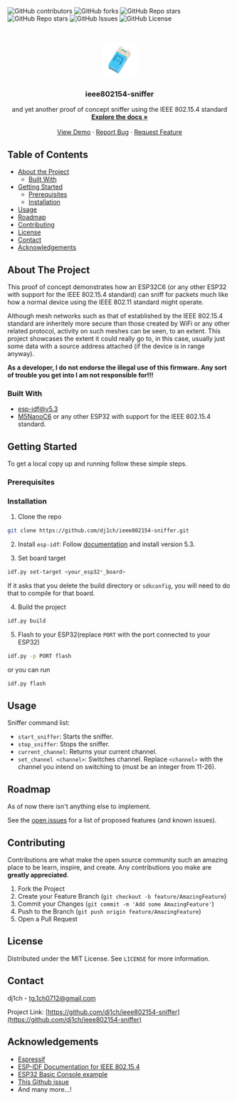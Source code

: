 ![GitHub contributors](https://img.shields.io/github/contributors/dj1ch/ieee802154-sniffer)
![GitHub forks](https://img.shields.io/github/forks/dj1ch/ieee802154-sniffer)
![GitHub Repo stars](https://img.shields.io/github/stars/dj1ch/ieee802154-sniffer)
![GitHub Repo stars](https://img.shields.io/github/stars/dj1ch/ieee802154-sniffer)
![GitHub Issues](https://img.shields.io/github/issues/dj1ch/ieee802154-sniffer)
![GitHub License](https://img.shields.io/github/license/dj1ch/ieee802154-sniffer)

<!-- PROJECT LOGO -->
<br />
<p align="center">
  <a href="https://github.com/dj1ch/ieee802154-sniffer">
    <img src="images/logo.png" alt="Logo" width="80" height="80">
  </a>

  <h3 align="center">ieee802154-sniffer</h3>

  <p align="center">
    and yet another proof of concept sniffer using the IEEE 802.15.4 standard
    <br />
    <a href="https://github.com/dj1ch/ieee802154-sniffer"><strong>Explore the docs »</strong></a>
    <br />
    <br />
    <a href="https://youtu.be/IUDlnhKO-Yo">View Demo</a>
    ·
    <a href="https://github.com/dj1ch/ieee802154-sniffer/issues">Report Bug</a>
    ·
    <a href="https://github.com/dj1ch/ieee802154-sniffer/issues">Request Feature</a>
  </p>
</p>



<!-- TABLE OF CONTENTS -->
## Table of Contents

* [About the Project](#about-the-project)
  * [Built With](#built-with)
* [Getting Started](#getting-started)
  * [Prerequisites](#prerequisites)
  * [Installation](#installation)
* [Usage](#usage)
* [Roadmap](#roadmap)
* [Contributing](#contributing)
* [License](#license)
* [Contact](#contact)
* [Acknowledgements](#acknowledgements)

<!-- ABOUT THE PROJECT -->
## About The Project

This proof of concept demonstrates how an ESP32C6 (or any other ESP32 with support for the IEEE 802.15.4 standard) can sniff for packets much like how a normal device using the IEEE 802.11 standard might operate.

Although mesh networks such as that of established by the IEEE 802.15.4 standard are inheritely more secure than those created by WiFi or any other related protocol, activity on such meshes can be seen, to an extent. This project showcases the extent it could really go to, in this case, usually just some data with a source address attached (if the device is in range anyway).

**As a developer, I do not endorse the illegal use of this firmware. Any sort of trouble you get into I am not responsible for!!!**

### Built With

* [esp-idf@v5.3](https://github.com/espressif/esp-idf/tree/v5.3)
* [M5NanoC6](https://shop.m5stack.com/products/m5stack-nanoc6-dev-kit) or any other ESP32 with support for the IEEE 802.15.4 standard.

<!-- GETTING STARTED -->
## Getting Started

To get a local copy up and running follow these simple steps.

### Prerequisites

### Installation

1. Clone the repo

```sh
git clone https://github.com/dj1ch/ieee802154-sniffer.git
```

2. Install `esp-idf`: Follow [documentation](https://docs.espressif.com/projects/esp-idf/en/latest/esp32/get-started/#installation) and install version 5.3.

3. Set board target

```sh
idf.py set-target <your_esp32*_board>
```

If it asks that you delete the build directory or `sdkconfig`, you will need to do that to compile for that board.

4. Build the project

```sh
idf.py build
```

5. Flash to your ESP32(replace `PORT` with the port connected to your ESP32)

```sh
idf.py -p PORT flash
```

or you can run

```sh
idf.py flash
```

<!-- USAGE EXAMPLES -->
## Usage

Sniffer command list:

* `start_sniffer`: Starts the sniffer.
* `stop_sniffer`: Stops the sniffer.
* `current_channel`: Returns your current channel.
* `set_channel <channel>`: Switches channel. Replace `<channel>` with the channel you intend on switching to (must be an integer from 11-26).

<!-- ROADMAP -->
## Roadmap

As of now there isn't anything else to implement.

See the [open issues](https://github.com/dj1ch/ieee802154-sniffer/issues) for a list of proposed features (and known issues).

<!-- CONTRIBUTING -->
## Contributing

Contributions are what make the open source community such an amazing place to be learn, inspire, and create. Any contributions you make are **greatly appreciated**.

1. Fork the Project
2. Create your Feature Branch (`git checkout -b feature/AmazingFeature`)
3. Commit your Changes (`git commit -m 'Add some AmazingFeature'`)
4. Push to the Branch (`git push origin feature/AmazingFeature`)
5. Open a Pull Request

<!-- LICENSE -->
## License

Distributed under the MIT License. See `LICENSE` for more information.

<!-- CONTACT -->
## Contact

dj1ch - tg.1ch0712@gmail.com

Project Link: [https://github.com/dj1ch/ieee802154-sniffer](https://github.com/dj1ch/ieee802154-sniffer)

<!-- ACKNOWLEDGEMENTS -->
## Acknowledgements

* [Espressif](https://github.com/espressif/)
* [ESP-IDF Documentation for IEEE 802.15.4](https://docs.espressif.com/projects/esp-idf/en/stable/esp32h2/migration-guides/release-5.x/5.1/ieee802154.html)
* [ESP32 Basic Console example](https://github.com/espressif/esp-idf/tree/v5.3/examples/system/console/basic)
* [This Github issue](https://github.com/espressif/esp-idf/issues/11549)
* And many more...!